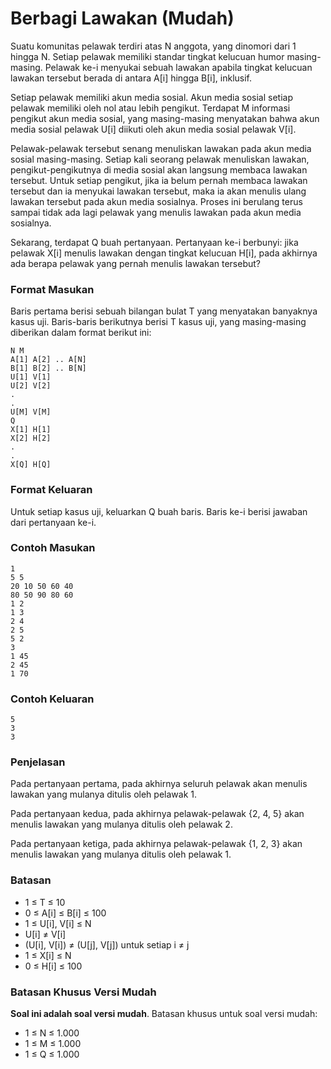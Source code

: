 # Berbagi Lawakan (Mudah)

Suatu komunitas pelawak terdiri atas N anggota, yang dinomori dari 1 hingga N. Setiap pelawak memiliki standar tingkat kelucuan humor masing-masing. Pelawak ke-i menyukai sebuah lawakan apabila tingkat kelucuan lawakan tersebut berada di antara A[i] hingga B[i], inklusif.

Setiap pelawak memiliki akun media sosial. Akun media sosial setiap pelawak memiliki oleh nol atau lebih pengikut. Terdapat M informasi pengikut akun media sosial, yang masing-masing menyatakan bahwa akun media sosial pelawak U[i] diikuti oleh akun media sosial pelawak V[i].

Pelawak-pelawak tersebut senang menuliskan lawakan pada akun media sosial masing-masing. Setiap kali seorang pelawak menuliskan lawakan, pengikut-pengikutnya di media sosial akan langsung membaca lawakan tersebut. Untuk setiap pengikut, jika ia belum pernah membaca lawakan tersebut dan ia menyukai lawakan tersebut, maka ia akan menulis ulang lawakan tersebut pada akun media sosialnya. Proses ini berulang terus sampai tidak ada lagi pelawak yang menulis lawakan pada akun media sosialnya.

Sekarang, terdapat Q buah pertanyaan. Pertanyaan ke-i berbunyi: jika pelawak X[i] menulis lawakan dengan tingkat kelucuan H[i], pada akhirnya ada berapa pelawak yang pernah menulis lawakan tersebut?

### Format Masukan

Baris pertama berisi sebuah bilangan bulat T yang menyatakan banyaknya kasus uji. Baris-baris berikutnya berisi T kasus uji, yang masing-masing diberikan dalam format berikut ini:

```
N M
A[1] A[2] .. A[N]
B[1] B[2] .. B[N]
U[1] V[1]
U[2] V[2]
.
.
U[M] V[M]
Q
X[1] H[1]
X[2] H[2]
.
.
X[Q] H[Q]
```

### Format Keluaran

Untuk setiap kasus uji, keluarkan Q buah baris. Baris ke-i berisi jawaban dari pertanyaan ke-i.

### Contoh Masukan

```
1
5 5
20 10 50 60 40
80 50 90 80 60
1 2
1 3
2 4
2 5
5 2
3
1 45
2 45
1 70
```

### Contoh Keluaran

```
5
3
3
```

### Penjelasan

Pada pertanyaan pertama, pada akhirnya seluruh pelawak akan menulis lawakan yang mulanya ditulis oleh pelawak 1.

Pada pertanyaan kedua, pada akhirnya pelawak-pelawak {2, 4, 5} akan menulis lawakan yang mulanya ditulis oleh pelawak 2.

Pada pertanyaan ketiga, pada akhirnya pelawak-pelawak {1, 2, 3} akan menulis lawakan yang mulanya ditulis oleh pelawak 1.

### Batasan

- 1 ≤ T ≤ 10
- 0 ≤ A[i] ≤ B[i] ≤ 100
- 1 ≤ U[i], V[i] ≤ N
- U[i] ≠ V[i]
- (U[i], V[i]) ≠ (U[j], V[j]) untuk setiap i ≠ j
- 1 ≤ X[i] ≤ N
- 0 ≤ H[i] ≤ 100

### Batasan Khusus Versi Mudah

**Soal ini adalah soal versi mudah**. Batasan khusus untuk soal versi mudah:

- 1 ≤ N ≤ 1.000
- 1 ≤ M ≤ 1.000
- 1 ≤ Q ≤ 1.000
